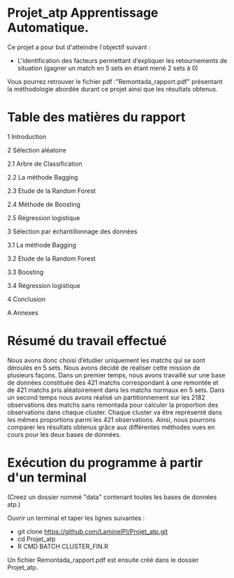 
# Projet_atp Apprentissage Automatique. 
Ce projet a pour but d'atteindre l'objectif suivant : 
- L'identification des facteurs permettant d’expliquer les retournements de situation (gagner un match en 5 sets en étant mené 2 sets à 0)

Vous pourrez retrouver le fichier pdf :"Remontada_rapport.pdf" présentant la méthodologie abordée durant ce projet ainsi que les résultats obtenus.

# Table des matières du rapport

1 Introduction

2 Sélection aléatoire

2.1 Arbre de Classification

2.2 La méthode Bagging 

2.3 Etude de la Random Forest 

2.4 Méthode de Boosting

2.5 Régression logistique

3 Sélection par échantillonnage des données

3.1 La méthode Bagging 

3.2 Etude de la Random Forest 

3.3 Boosting 

3.4 Régression logistique 

4 Conclusion

A Annexes

# Résumé du travail effectué

Nous avons donc choisi d’étudier uniquement les matchs qui se sont déroulés
en 5 sets. Nous avons décidé de réaliser cette mission de plusieurs façons. Dans un premier temps, nous
avons travaillé sur une base de données constituée des 421 matchs correspondant à une remontée et de 421
matchs pris aléatoirement dans les matchs normaux en 5 sets. Dans un second temps nous avons réalisé
un partitionnement sur les 2182 observations des matchs sans remontada pour calculer la proportion des
observations dans chaque cluster. Chaque cluster va être représenté dans les mêmes proportions parmi les
421 observations. Ainsi, nous pourrons comparer les résultats obtenus grâce aux différentes méthodes vues en cours
pour les deux bases de données.


# Exécution du programme à partir d'un terminal
(Creez un dossier nommé "data" contenant toutes les bases de données atp.)

  Ouvrir un terminal et taper les lignes suivantes :
 - git clone https://github.com/LamineIPI/Projet_atp.git
 - cd Projet_atp
 - R CMD BATCH CLUSTER_FIN.R
 
 Un fichier Remontada_rapport.pdf est ensuite créé dans le dossier Projet_atp.
